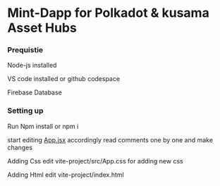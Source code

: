 # Mint-Dapp for Polkadot & kusama Asset Hubs

### Prequistie
Node-js installed

VS code installed or github codespace

Firebase Database

### Setting up
Run Npm install or npm i

start editing [App.jsx](vite-project/src/App.jsx) accordingly read comments one by one and make changes

Adding Css edit vite-project/src/App.css for adding new css

Adding Html edit vite-project/index.html
